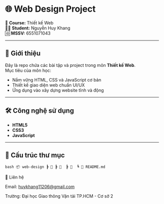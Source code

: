 # 🌐 Web Design Project  

📌 **Course:** Thiết kế Web  
👨‍🎓 **Student:** Nguyễn Huy Khang  
🆔 **MSSV:** 6551071043  

---

## 📖 Giới thiệu  
Đây là repo chứa các bài tập và project trong môn **Thiết kế Web**.  
Mục tiêu của môn học:  
- Nắm vững HTML, CSS và JavaScript cơ bản  
- Thiết kế giao diện web chuẩn UI/UX  
- Ứng dụng vào xây dựng website tĩnh và động  

---

## 🛠️ Công nghệ sử dụng  
- **HTML5**  
- **CSS3**  
- **JavaScript**  
---

## 📂 Cấu trúc thư mục  
`` bash
📦 web-design
┣ 📁
┣ 📁 
┣ 📁 
┗ 📄 README.md 
``

📧 Liên hệ

Email: huykhang11206@gmail.com

Trường: Đại học Giao thông Vận tải TP.HCM - Cơ sở 2
